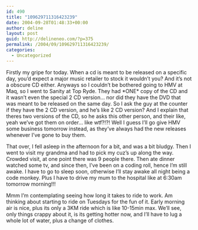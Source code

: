 ```yaml
---
id: 490
title: "109629711316423239"
date: 2004-09-28T01:48:33+00:00
author: deline
layout: post
guid: http://delineneo.com/?p=375
permalink: /2004/09/109629711316423239/
categories:
  - Uncategorized
---
```

Firstly my gripe for today. When a cd is meant to be released on a specific day, you&#8217;d expect a major music retailer to stock it wouldn&#8217;t you? And it&#8217;s not a obscure CD either. Anyways so I couldn&#8217;t be bothered going to HMV at Maq, so I went to Sanity at Top Ryde. They had \*ONE\* copy of the CD and it wasn&#8217;t even the special 2 CD version&#8230; nor did they have the DVD that was meant to be released on the same day. So I ask the guy at the counter if they have the 2 CD version, and he&#8217;s like 2 CD version? And I explain that theres two versions of the CD, so he asks this other person, and their like, yeah we&#8217;ve got them on order&#8230; like wtf?!?! Well I guess I&#8217;ll go give HMV some business tomorrow instead, as they&#8217;ve always had the new releases whenever I&#8217;ve gone to buy them.

That over, I fell asleep in the afternoon for a bit, and was a bit bludgy. Then I went to visit my grandma and had to pick my cuz&#8217;s up along the way. Crowded visit, at one point there was 9 people there. Then ate dinner watched some tv, and since then, I&#8217;ve been on a coding roll, hence I&#8217;m still awake. I have to go to sleep soon, otherwise I&#8217;ll stay awake all night being a code monkey. Plus I have to drive my mum to the hospital like at 6:30am tomorrow morning!!!

Mmm I&#8217;m contemplating seeing how long it takes to ride to work. Am thinking about starting to ride on Tuesdays for the fun of it. Early morning air is nice, plus its only a 3KM ride which is like 10-15min max. We&#8217;ll see, only things crappy about it, is its getting hotter now, and I&#8217;ll have to lug a whole lot of water, plus a change of clothes.
